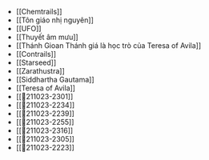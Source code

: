 - [[Chemtrails]]
- [[Tôn giáo nhị nguyên]]
- [[UFO]]
- [[Thuyết âm mưu]]
- [[Thánh Gioan Thánh giá là học trò của Teresa of Avila]]
- [[Contrails]]
- [[Starseed]]
- [[Zarathustra]]
- [[Siddhartha Gautama]]
- [[Teresa of Avila]]
- [[💬211023-2301]]
- [[💬211023-2234]]
- [[💬211023-2239]]
- [[💬211023-2255]]
- [[💬211023-2316]]
- [[💬211023-2305]]
- [[💬211023-2223]]
